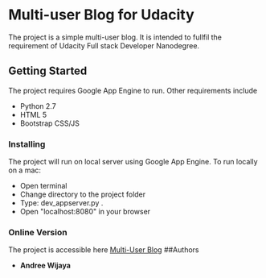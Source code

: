 # Multi-user Blog for Udacity
The project is a simple multi-user blog. It is intended to fullfil the requirement of Udacity Full stack Developer Nanodegree.

## Getting Started
The project requires Google App Engine to run. Other requirements include
- Python 2.7
- HTML 5
- Bootstrap CSS/JS

### Installing
The project will run on local server using Google App Engine.
To run locally on a mac:
- Open terminal
- Change directory to the project folder
- Type: dev_appserver.py .
- Open "localhost:8080" in your browser

### Online Version
The project is accessible here [Multi-User Blog](https://homework-3-156804.appspot.com/)
##Authors
* **Andree Wijaya**
